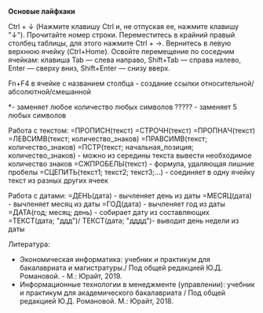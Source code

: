 **Основые лайфхаки**  

Ctrl + ↓ (Нажмите клавишу Ctrl и, не отпуская ее, нажмите клавишу "↓"). Прочитайте номер строки. Переместитесь в крайний правый столбец таблицы, для этого нажмите Ctrl + →. Вернитесь в левую верхнюю ячейку (Ctrl+Home). Освойте перемещение по соседним ячейкам: клавиша Tab — слева направо, Shift+Tab — справа налево, Enter — сверху вниз, Shift+Enter — снизу вверх.

Fn+F4 в ячейке с названием столбца - создание ссылки относительной/абсолютной/смешанной

*- заменяет любое количество любых символов
????? - заменяет 5 любых символов

Работа с текстом:
=ПРОПИСН(текст)
=СТРОЧН(текст)
=ПРОПНАЧ(текст)
=ЛЕВСИМВ(текст; количество_знаков)
=ПРАВСИМВ(текст; количество_знаков)
=ПСТР(текст; начальная_позиция; количество_знаков) - можно из середины текста вывести необходимое количество знаков
=СЖПРОБЕЛЫ(текст) - формула, удаляющая лишние пробелы
=СЦЕПИТЬ(текст1; текст2; текст3;...) - соединяет в одну ячейку текст из разных других ячеек

Работа с датами:
=ДЕНЬ(дата) - вычленяет день из даты
=МЕСЯЦ(дата) - вычленяет месяц из даты
=ГОД(дата) - вычленяет год из даты
=ДАТА(год; месяц; день) - собирает дату из составляющих
=ТЕКСТ(дата; "ддд")/ ТЕКСТ(дата; "дддд")- выводит день недели из даты

Литература:
* Экономическая информатика: учебник и практикум для бакалавриата и магистратуры./ Под общей редакцией Ю.Д. Романовой. - М.: Юрайт, 2019.
* Информационные технологии в менеджменте (управлении): учебник и практикум для академического бакалавриата / Под общей редакцией Ю.Д. Романовой. М.: Юрайт, 2018.